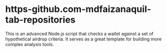 # https-github.com-mdfaizanaquil-tab-repositories
This is an advanced Node.js script that checks a wallet against a set of hypothetical airdrop criteria. It serves as a great template for building more complex analysis tools.

